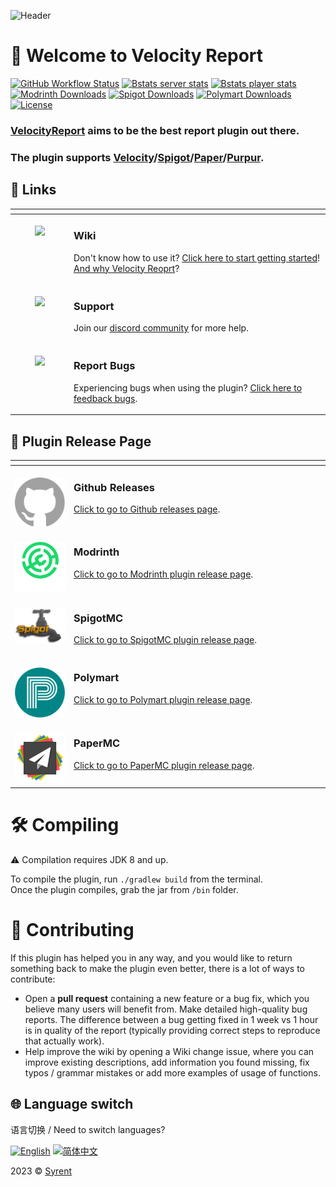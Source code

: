 ![Header](https://capsule-render.vercel.app/api?type=Waving&color=timeGradient&height=200&animation=fadeIn&section=header&text=Velocity%20Report&fontSize=65)

# 👋 Welcome to Velocity Report

<!-- Data Statistics / 数据统计 -->
[![GitHub Workflow Status](https://img.shields.io/github/actions/workflow/status/Syrent/VelocityReport/maven.yml?color=%2300B4DB&style=flat-square&logo=github)](https://github.com/Syrent/VelocityReport/actions)
[![Bstats server stats](https://img.shields.io/bstats/servers/16576?color=%2300B4DB&style=flat-square&logo=serverless&logoColor=white)](https://bstats.org/plugin/bukkit/VelocityReport/16576)
[![Bstats player stats](https://img.shields.io/bstats/players/16576?color=%2300B4DB&style=flat-square&logo=odnoklassniki&logoColor=white)](https://bstats.org/plugin/bukkit/VelocityReport/16576)
[![Modrinth Downloads](https://img.shields.io/modrinth/dt/mqGjZEIE?label=Modrinth&color=blue&style=flat-square&logo=modrinth&logoColor=white)](https://modrinth.com/plugin/velocityreport)
[![Spigot Downloads](https://img.shields.io/spiget/downloads/105378?label=Spigot&color=blue&style=flat-square&logo=docusign&logoColor=white)](https://www.spigotmc.org/resources/105378)
[![Polymart Downloads](https://img.shields.io/polymart/downloads/2896?label=Polymart&color=blue&style=flat-square&logo=docusign&logoColor=white)](https://polymart.org/resource/2896)
[![License](https://img.shields.io/badge/GPL%20V3-blue?label=License&style=flat-square)](https://github.com/Syrent/VelocityReport/blob/master/LICENSE)

### [VelocityReport] aims to be the best report plugin out there.

### The plugin supports [Velocity]/[Spigot]/[Paper]/[Purpur].

<table>
<thead>
<tr>
<th width="2000" colspan="2">
</th>
<h2>🧭 Links</h2>
</tr>
</thead>
<tbody>
<tr>
  <td width="80" align="center" valign="top">
    <br>
    <a href="https://github.com/Syrent/VelocityReport/wiki"><img src="./blob/images/icon/bookmark.svg"></a>
  </td>
  <td valign="top">
    <h3>Wiki</h3>
    <p>
      Don't know how to use it? <a href="https://github.com/Syrent/VelocityReport/wiki">Click here to start getting started</a>!
      <br>
      <a href="https://github.com/Syrent/VelocityReport/wiki/Why-VelocityReport">And why Velocity Reoprt</a>?
    </p>
  </td>
</tr>
  <td width="80" align="center" valign="top">
    <br>
    <a href="https://discord.gg/VZk2XU3kFg"><img src="./blob/images/icon/support.svg"></a>
  </td>
  <td>
    <h3>Support</h3>
    <p>
      Join our <a href="https://discord.gg/VZk2XU3kFg">discord community</a> for more help.
    </p>
  </td>
</tr>
<tr>
  <td width="80" align="center" valign="top">
    <br>
    <a href="https://github.com/Syrent/VelocityReport/issues"><img src="./blob/images/icon/bug.svg"></a>
  </td>
  <td>
    <h3>Report Bugs</h3>
    <p>
      Experiencing bugs when using the plugin? <a href="https://github.com/Syrent/VelocityReport/issues">Click here to feedback bugs</a>.
    </p>
  </td>
</tr>
</tbody>
</table>

<table>
<thead>
<tr>
<th width="2000" colspan="2">
</th>
<h2>🚀 Plugin Release Page</h2>
</tr>
</thead>
<tbody>
<tr>
  <td width="80" align="center" valign="top">
    <br>
    <a href="https://github.com/Syrent/VelocityReport/releases"><img src="./blob/images/logo/github-mark.svg"></a>
  </td>
  <td valign="top">
    <h3>Github Releases</h3>
    <p>
      <a href="https://github.com/Syrent/VelocityReport/releases">Click to go to Github releases page</a>.
    </p>
  </td>
</tr>
<tr>
  <td width="80" align="center" valign="top">
    <br>
    <a href="https://modrinth.com/plugin/velocityreport"><img src="./blob/images/logo/modrinth.svg"></a>
  </td>
  <td valign="top">
    <h3>Modrinth</h3>
    <p>
      <a href="https://modrinth.com/plugin/velocityreport">Click to go to Modrinth plugin release page</a>.
    </p>
  </td>
</tr>
<tr>
  <td width="80" align="center" valign="top">
    <br>
    <a href="https://www.spigotmc.org/resources/91842"><img src="./blob/images/logo/spigotmc.png"></a>
  </td>
  <td valign="top">
    <h3>SpigotMC</h3>
    <p>
      <a href="https://www.spigotmc.org/resources/91842">Click to go to SpigotMC plugin release page</a>.
    </p>
  </td>
</tr>
<tr>
  <td width="80" align="center" valign="top">
    <br>
    <a href="https://polymart.org/resource/2896"><img src="./blob/images/logo/polymart.png"></a>
  </td>
  <td valign="top">
    <h3>Polymart</h3>
    <p>
      <a href="https://polymart.org/resource/2896">Click to go to Polymart plugin release page</a>.
    </p>
  </td>
</tr>
<tr>
  <td width="80" align="center" valign="top">
    <br>
    <a href="https://forums.papermc.io/threads/515"><img src="./blob/images/logo/papermc-logo.png"></a>
  </td>
  <td valign="top">
    <h3>PaperMC</h3>
    <p>
      <a href="https://forums.papermc.io/threads/515">Click to go to PaperMC plugin release page</a>.
    </p>
  </td>
</tr>
</tbody>
</table>

# 🛠 Compiling
⚠ Compilation requires JDK 8 and up.

To compile the plugin, run `./gradlew build` from the terminal.   
Once the plugin compiles, grab the jar from `/bin` folder.      

# 🍪 Contributing
If this plugin has helped you in any way, and you would like to return something back to make the plugin even better, there is a lot of ways to contribute:

* Open a **pull request** containing a new feature or a bug fix, which you believe many users will benefit from.
Make detailed high-quality bug reports. The difference between a bug getting fixed in 1 week vs 1 hour is in quality of the report (typically providing correct steps to reproduce that actually work).
* Help improve the wiki by opening a Wiki change issue, where you can improve existing descriptions, add information you found missing, fix typos / grammar mistakes or add more examples of usage of functions.

## 🌐 Language switch

语言切换 / Need to switch languages?

[![English](https://img.shields.io/badge/English-Click%20me-purple?style=flat-square)](https://github.com/Syrent/VelocityReport/blob/master/README.md)
[![简体中文](https://img.shields.io/badge/简体中文-Click%20me-purple?style=flat-square)](https://github.com/Syrent/VelocityReport/blob/master/blob/zh-hans/README.md)

2023 © [Syrent](https://github.com/Syrent)

<!-- URL LIST -->
[Spigot]: https://www.spigotmc.org
[Paper]: https://papermc.io
[Purpur]: https://purpurmc.org
[Velocity]: https://velocitypowered.com
[VelocityReport]: https://github.com/Syrent/VelocityReport

<!-- Rev1.0 Designed by chencu5958 -->
<!-- SVG icons from svgrepo.com -->